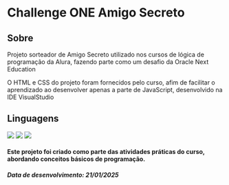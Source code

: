 # Challenge ONE Amigo Secreto

<h2>Sobre</h2>
<p>Projeto sorteador de Amigo Secreto utilizado nos cursos de lógica de programação da Alura, fazendo parte como um desafio da Oracle Next Education</p>
<p>O HTML e CSS do projeto foram fornecidos pelo curso, afim de facilitar o aprendizado ao desenvolver apenas a parte de JavaScript, desenvolvido na IDE VisualStudio</p>

<h2>Linguagens</h2>
<div>
  <img src="https://img.shields.io/badge/HTML-239120?style=for-the-badge&logo=html5&logoColor=white">
  <img src="https://img.shields.io/badge/CSS-239120?&style=for-the-badge&logo=css3&logoColor=white">
  <img src="https://img.shields.io/badge/JavaScript-F7DF1E?style=for-the-badge&logo=javascript&logoColor=black">
</div>

<h4>Este projeto foi criado como parte das atividades práticas do curso, abordando conceitos básicos de programação.</h4>
<h5>Data de desenvolvimento: 21/01/2025</h5>
